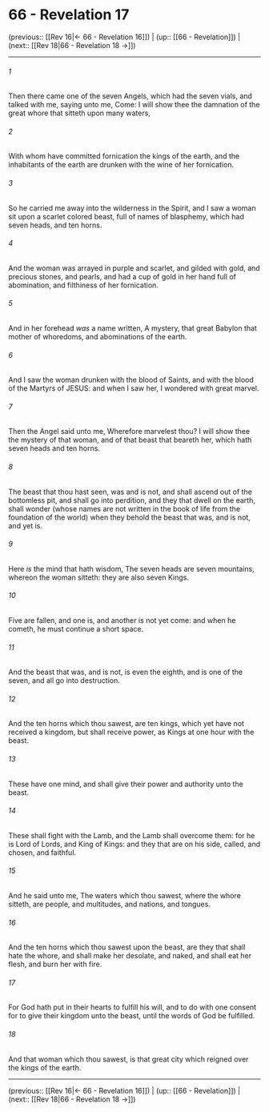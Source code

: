 # 66 - Revelation 17

(previous:: [[Rev 16|← 66 - Revelation 16]]) | (up:: [[66 - Revelation]]) | (next:: [[Rev 18|66 - Revelation 18 →]])

***


###### 1 
Then there came one of the seven Angels, which had the seven vials, and talked with me, saying unto me, Come: I will show thee the damnation of the great whore that sitteth upon many waters, 

###### 2 
With whom have committed fornication the kings of the earth, and the inhabitants of the earth are drunken with the wine of her fornication. 

###### 3 
So he carried me away into the wilderness in the Spirit, and I saw a woman sit upon a scarlet colored beast, full of names of blasphemy, which had seven heads, and ten horns. 

###### 4 
And the woman was arrayed in purple and scarlet, and gilded with gold, and precious stones, and pearls, and had a cup of gold in her hand full of abomination, and filthiness of her fornication. 

###### 5 
And in her forehead _was_ a name written, A mystery, that great Babylon that mother of whoredoms, and abominations of the earth. 

###### 6 
And I saw the woman drunken with the blood of Saints, and with the blood of the Martyrs of JESUS: and when I saw her, I wondered with great marvel. 

###### 7 
Then the Angel said unto me, Wherefore marvelest thou? I will show thee the mystery of that woman, and of that beast that beareth her, which hath seven heads and ten horns. 

###### 8 
The beast that thou hast seen, was and is not, and shall ascend out of the bottomless pit, and shall go into perdition, and they that dwell on the earth, shall wonder (whose names are not written in the book of life from the foundation of the world) when they behold the beast that was, and is not, and yet is. 

###### 9 
Here _is_ the mind that hath wisdom, The seven heads are seven mountains, whereon the woman sitteth: they are also seven Kings. 

###### 10 
Five are fallen, and one is, and another is not yet come: and when he cometh, he must continue a short space. 

###### 11 
And the beast that was, and is not, is even the eighth, and is one of the seven, and all go into destruction. 

###### 12 
And the ten horns which thou sawest, are ten kings, which yet have not received a kingdom, but shall receive power, as Kings at one hour with the beast. 

###### 13 
These have one mind, and shall give their power and authority unto the beast. 

###### 14 
These shall fight with the Lamb, and the Lamb shall overcome them: for he is Lord of Lords, and King of Kings: and they that are on his side, called, and chosen, and faithful. 

###### 15 
And he said unto me, The waters which thou sawest, where the whore sitteth, are people, and multitudes, and nations, and tongues. 

###### 16 
And the ten horns which thou sawest upon the beast, are they that shall hate the whore, and shall make her desolate, and naked, and shall eat her flesh, and burn her with fire. 

###### 17 
For God hath put in their hearts to fulfill his will, and to do with one consent for to give their kingdom unto the beast, until the words of God be fulfilled. 

###### 18 
And that woman which thou sawest, is that great city which reigned over the kings of the earth.

***

(previous:: [[Rev 16|← 66 - Revelation 16]]) | (up:: [[66 - Revelation]]) | (next:: [[Rev 18|66 - Revelation 18 →]])
